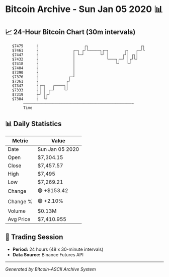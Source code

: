 # Bitcoin Archive - Sun Jan 05 2020 📊

## 📈 24-Hour Bitcoin Chart (30m intervals)

```
   $7475      ┤                    ┌┐                       ┌┐ 
   $7461      ┤               ┌─┐ ┌┘└─────┐┌─┐       ┌┐   ┌─┘└ 
   $7447      ┤               │ └─┘       └┘ │      ┌┘│ ┌┐│    
   $7432      ┤               │              └───┐┌─┘ │┌┘└┘    
   $7418      ┤               │                  └┘   └┘       
   $7404      ┤               │                                
   $7390      ┤               │                                
   $7376      ┤             ┌─┘                                
   $7361      ┤            ┌┘                                  
   $7347      ┤┌─┐   ┌────┐│                                   
   $7333      ┤│ │ ┌─┘    └┘                                   
   $7319      ┼┘ │┌┘                                           
   $7304      ┤  └┘                                            
        ────────────────────────────────────────────────→
        Time
```

## 📊 Daily Statistics

| Metric | Value |
|--------|-------|
| Date | Sun Jan 05 2020 |
| Open | $7,304.15 |
| Close | $7,457.57 |
| High | $7,495 |
| Low | $7,269.21 |
| Change | 🟢 +$153.42 |
| Change % | 🟢 +2.10% |
| Volume | $0.13M |
| Avg Price | $7,410.955 |

## 📅 Trading Session

- **Period:** 24 hours (48 x 30-minute intervals)
- **Data Source:** Binance Futures API

---
*Generated by Bitcoin-ASCII Archive System*
